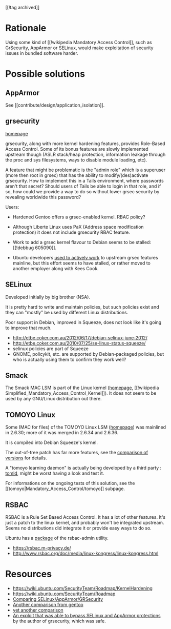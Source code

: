 [[!tag archived]]

Rationale
=========

Using some kind of [[!wikipedia Mandatory Access Control]], such as
GrSecurity, AppArmor or SELinux, would make exploitation of security
issues in bundled software harder.

Possible solutions
==================

AppArmor
--------

See [[contribute/design/application_isolation]].

grsecurity
----------

[homepage](http://grsecurity.net/)

grsecurity, along with more kernel hardening features, provides Role-Based
Access Control. Some of its bonus features are slowly implemented upstream
though (ASLR stack/heap protection, information leakage through the proc and
sys filesystems, ways to disable module loading, etc).

A feature that might be problematic is the "admin role" which is a superuser
(more then root in grsec) that has the ability to modify/(des)activate
grsecurity. How to implement this in a Tails environment, where passwords
aren't that secret? Should users of Tails be able to login in that role, and
if so, how could we provide a way to do so without lower grsec security by
revealing worldwide this password?

Users:

- Hardened Gentoo offers a grsec-enabled kernel. RBAC policy?
- Although Liberte Linux uses PaX (Address space modification protection)
  it does not include grsecurity RBAC feature.

- Work to add a grsec kernel flavour to Debian seems to be stalled:
  [[!debbug 605090]].
- Ubuntu developers [used to actively work](https://wiki.ubuntu.com/SecurityTeam/Roadmap/KernelHardening)
  to upstream grsec features mainline, but this effort seems to have
  stalled, or rather moved to another employer along with Kees Cook.

SELinux
-------

Developed initially by big brother (NSA).

It is pretty hard to write and maintain policies, but such policies
exist and they can "mostly" be used by different Linux distributions.

Poor support in Debian, improved in Squeeze, does not look like it's
going to improve that much.

- <http://etbe.coker.com.au/2012/06/17/debian-selinux-june-2012/>
- <http://etbe.coker.com.au/2010/07/25/se-linux-status-squeeze/>
- selinux policies are part of Squeeze
- GNOME, policykit, etc. are supported by Debian-packaged policies,
  but who is actually using them to confirm they work well?

Smack
-----

The Smack MAC LSM is part of the Linux kernel
([homepage](http://schaufler-ca.com/), [[!wikipedia
Simplified_Mandatory_Access_Control_Kernel]]). It does not seem to be
used by any GNU/Linux distribution out there.

TOMOYO Linux
------------

Some (MAC for files) of the TOMOYO Linux LSM
([homepage](http://tomoyo.sourceforge.jp/)) was mainlined in 2.6.30;
more of it was merged in 2.6.34 and 2.6.36.

It is compiled into Debian Squeeze's kernel.

The out-of-tree patch has far more features, see the [comparison of
versions](http://tomoyo.sourceforge.jp/comparison.html.en) for
details.

A "tomoyo learning daemon" is actually being developed by a third party :
[tomld](http://log69.com/tomld_en.html), might be worst having a look and test it.

For informations on the ongoing tests of this solution, see the
[[tomoyo|Mandatory_Access_Control/tomoyo]] subpage.

RSBAC
-----

RSBAC is a Rule Set Based Access Control. It has a lot of other features. It's
just a patch to the linux kernel, and probably won't be integrated upstream.
Seems no distributions did integrate it or provide easy ways to do so.

Ubuntu has a [package](http://packages.ubuntu.com/search?keywords=rsbac-admin) of the rsbac-admin utility.

- <https://rsbac.m-privacy.de/>
- <http://www.rsbac.org/doc/media/linux-kongress/linux-kongress.html>

Resources
=========

- <https://wiki.ubuntu.com/SecurityTeam/Roadmap/KernelHardening>
- <https://wiki.ubuntu.com/SecurityTeam/Roadmap>
- [Comparing SELinux/AppArmor/GRSecurity](http://www.cyberciti.biz/tips/selinux-vs-apparmor-vs-grsecurity.html)
- [Another comparison from gentoo](http://www.gentoo-wiki.info/Access_Control_Comparison_Table)
- [yet another comparison](http://elinux.org/Mandatory_Access_Control_Comparison)
- [An exploit that was able to bypass SELinux and AppArmor protections](http://lwn.net/Articles/341773/) by the author
  of grsecurity, which was safe.
